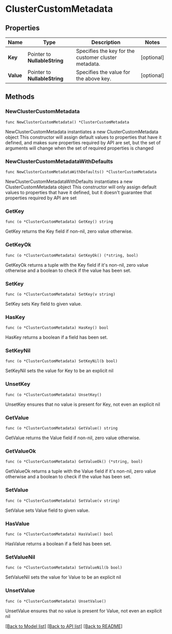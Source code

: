# ClusterCustomMetadata

## Properties

Name | Type | Description | Notes
------------ | ------------- | ------------- | -------------
**Key** | Pointer to **NullableString** | Specifies the key for the customer cluster metadata. | [optional] 
**Value** | Pointer to **NullableString** | Specifies the value for the above key. | [optional] 

## Methods

### NewClusterCustomMetadata

`func NewClusterCustomMetadata() *ClusterCustomMetadata`

NewClusterCustomMetadata instantiates a new ClusterCustomMetadata object
This constructor will assign default values to properties that have it defined,
and makes sure properties required by API are set, but the set of arguments
will change when the set of required properties is changed

### NewClusterCustomMetadataWithDefaults

`func NewClusterCustomMetadataWithDefaults() *ClusterCustomMetadata`

NewClusterCustomMetadataWithDefaults instantiates a new ClusterCustomMetadata object
This constructor will only assign default values to properties that have it defined,
but it doesn't guarantee that properties required by API are set

### GetKey

`func (o *ClusterCustomMetadata) GetKey() string`

GetKey returns the Key field if non-nil, zero value otherwise.

### GetKeyOk

`func (o *ClusterCustomMetadata) GetKeyOk() (*string, bool)`

GetKeyOk returns a tuple with the Key field if it's non-nil, zero value otherwise
and a boolean to check if the value has been set.

### SetKey

`func (o *ClusterCustomMetadata) SetKey(v string)`

SetKey sets Key field to given value.

### HasKey

`func (o *ClusterCustomMetadata) HasKey() bool`

HasKey returns a boolean if a field has been set.

### SetKeyNil

`func (o *ClusterCustomMetadata) SetKeyNil(b bool)`

 SetKeyNil sets the value for Key to be an explicit nil

### UnsetKey
`func (o *ClusterCustomMetadata) UnsetKey()`

UnsetKey ensures that no value is present for Key, not even an explicit nil
### GetValue

`func (o *ClusterCustomMetadata) GetValue() string`

GetValue returns the Value field if non-nil, zero value otherwise.

### GetValueOk

`func (o *ClusterCustomMetadata) GetValueOk() (*string, bool)`

GetValueOk returns a tuple with the Value field if it's non-nil, zero value otherwise
and a boolean to check if the value has been set.

### SetValue

`func (o *ClusterCustomMetadata) SetValue(v string)`

SetValue sets Value field to given value.

### HasValue

`func (o *ClusterCustomMetadata) HasValue() bool`

HasValue returns a boolean if a field has been set.

### SetValueNil

`func (o *ClusterCustomMetadata) SetValueNil(b bool)`

 SetValueNil sets the value for Value to be an explicit nil

### UnsetValue
`func (o *ClusterCustomMetadata) UnsetValue()`

UnsetValue ensures that no value is present for Value, not even an explicit nil

[[Back to Model list]](../README.md#documentation-for-models) [[Back to API list]](../README.md#documentation-for-api-endpoints) [[Back to README]](../README.md)


